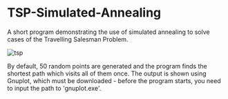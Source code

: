 # TSP-Simulated-Annealing

A short program demonstrating the use of simulated annealing to solve cases of the Travelling Salesman Problem.

![tsp](https://user-images.githubusercontent.com/53403691/88324544-bc965000-cd1b-11ea-8e2c-8e39b67f2ed9.gif)

By default, 50 random points are generated and the program finds the shortest path which visits all of them once. The output is shown using Gnuplot, which must be downloaded - before the program starts, you need to input the path to 'gnuplot.exe'.
